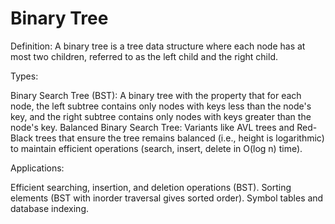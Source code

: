 # Binary Tree
   Definition: A binary tree is a tree data structure where each node has at most two children, referred to as the left child and the right child.

Types:

Binary Search Tree (BST): A binary tree with the property that for each node, the left subtree contains only nodes with keys less than the node's key, and the right subtree contains only nodes with keys greater than the node's key.
Balanced Binary Search Tree: Variants like AVL trees and Red-Black trees that ensure the tree remains balanced (i.e., height is logarithmic) to maintain efficient operations (search, insert, delete in O(log n) time).

Applications:

Efficient searching, insertion, and deletion operations (BST).
Sorting elements (BST with inorder traversal gives sorted order).
Symbol tables and database indexing.